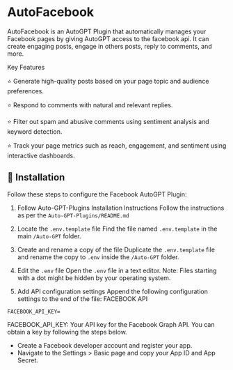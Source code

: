 # AutoFacebook

AutoFacebook is an AutoGPT Plugin that automatically manages your Facebook pages by giving AutoGPT access to the facebook api.
It can create engaging posts, engage in others posts, reply to comments, and more. 

Key Features

⭐ Generate high-quality posts based on your page topic and audience preferences. 

⭐ Respond to comments with natural and relevant replies. 

⭐ Filter out spam and abusive comments using sentiment analysis and keyword detection. 

⭐ Track your page metrics such as reach, engagement, and sentiment using interactive dashboards.


## 🔧 Installation
Follow these steps to configure the Facebook AutoGPT Plugin:

1. Follow Auto-GPT-Plugins Installation Instructions
Follow the instructions as per the `Auto-GPT-Plugins/README.md`

2. Locate the `.env.template` file
Find the file named `.env.template` in the main `/Auto-GPT` folder.

3. Create and rename a copy of the file
Duplicate the `.env.template` file and rename the copy to `.env` inside the `/Auto-GPT` folder.

4. Edit the `.env` file
Open the `.env` file in a text editor. Note: Files starting with a dot might be hidden by your operating system.

5. Add API configuration settings
Append the following configuration settings to the end of the file:
FACEBOOK API

```
FACEBOOK_API_KEY=
```
FACEBOOK_API_KEY: Your API key for the Facebook Graph API. You can obtain a key by following the steps below.
- Create a Facebook developer account and register your app.
- Navigate to the Settings > Basic page and copy your App ID and App Secret.
